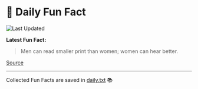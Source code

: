 # 🌟 Daily Fun Fact

![Last Updated](https://img.shields.io/badge/Last_Updated-2025_07_09-blue?style=flat-square)

**Latest Fun Fact:**

> Men can read smaller print than women; women can hear better.

[Source](http://www.djtech.net/humor/useless_facts.htm)

---

Collected Fun Facts are saved in [daily.txt](daily.txt) 📚
